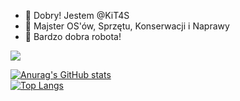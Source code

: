 - 👋 Dobry! Jestem @KiT4S
- 👀 Majster OS'ów, Sprzętu, Konserwacji i Naprawy
- 🌠 Bardzo dobra robota!

<div id="header" align="left">
  <img src="https://media.giphy.com/media/Ky4PlUdCVnTqlb4t02/giphy.gif"/>
</div>

[![Anurag's GitHub stats](https://github-readme-stats.vercel.app/api?username=kit4s&show_icons=true&theme=github_dark)](https://github.com/anuraghazra/github-readme-stats)
<br>
[![Top Langs](https://github-readme-stats.vercel.app/api/top-langs/?username=kit4s&layout=compact&show_icons=true&theme=github_dark)](https://github.com/anuraghazra/github-readme-stats)
